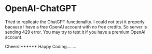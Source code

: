 # OpenAI-ChatGPT
Tried to replicate the ChatGPT functionality. I could not test it properly bacause I have a free OpenAI account with no free credits. So server is sending 429 error.
You may try to test it if you have a premium OpenAI account.

Cheers!******
Happy Coding........
